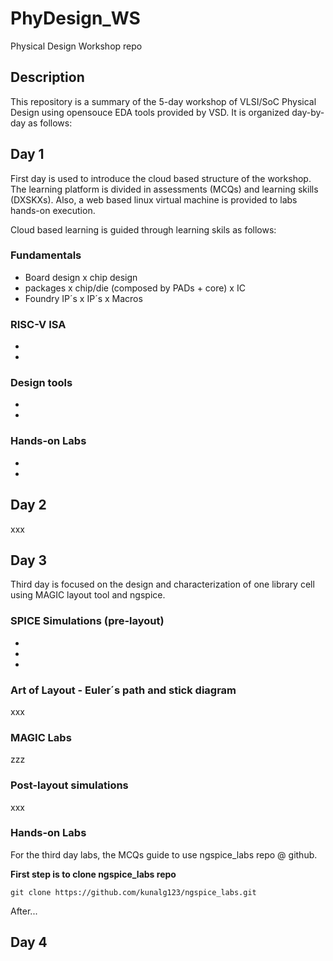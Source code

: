# PhyDesign_WS
Physical Design Workshop repo

## Description
This repository is a summary of the 5-day workshop of VLSI/SoC Physical Design using opensouce EDA tools provided by VSD. It is organized day-by-day as follows:

## Day 1

First day is used to introduce the cloud based structure of the workshop. The learning platform is divided in assessments (MCQs) and learning skills (DXSKXs). Also, a web based linux virtual machine is provided to labs hands-on execution.

Cloud based learning is guided through learning skils as follows:

### Fundamentals
- Board design x chip design
- packages x chip/die (composed by PADs + core) x IC
- Foundry IP´s x IP´s x Macros

### RISC-V ISA
-
-

### Design tools
-
-

### Hands-on Labs
-
-

## Day 2
xxx

## Day 3

Third day is focused on the design and characterization of one library cell using MAGIC layout tool and ngspice.

### SPICE Simulations (pre-layout)
-
-
-

### Art of Layout - Euler´s path and stick diagram
xxx

### MAGIC Labs
zzz

### Post-layout simulations
xxx

### Hands-on Labs

For the third day labs, the MCQs guide to use ngspice_labs repo @ github.

**First step is to clone ngspice_labs repo**

    git clone https://github.com/kunalg123/ngspice_labs.git
 
After...



## Day 4
